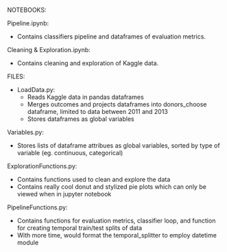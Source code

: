 NOTEBOOKS:

Pipeline.ipynb:
- Contains classifiers pipeline and dataframes of evaluation metrics.


Cleaning & Exploration.ipynb:
- Contains cleaning and exploration of Kaggle data.


FILES:

-	LoadData.py:
	-	Reads Kaggle data in pandas dataframes
	-	Merges outcomes and projects dataframes into donors_choose dataframe, limited to data between 2011 and 2013
	-	Stores dataframes as global variables


Variables.py:
- Stores lists of dataframe attribues as global variables, sorted by type of variable (eg. continuous, categorical)


ExplorationFunctions.py:
- Contains functions used to clean and explore the data
- Contains really cool donut and stylized pie plots which can only be viewed when in jupyter notebook


PipelineFunctions.py:
- Contains functions for evaluation metrics, classifier loop, and function for creating temporal train/test splits of data
- With more time, would format the temporal_splitter to employ datetime module